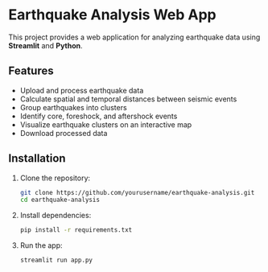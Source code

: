 # Earthquake Analysis Web App

This project provides a web application for analyzing earthquake data using **Streamlit** and **Python**.

## Features
- Upload and process earthquake data
- Calculate spatial and temporal distances between seismic events
- Group earthquakes into clusters
- Identify core, foreshock, and aftershock events
- Visualize earthquake clusters on an interactive map
- Download processed data

## Installation

1. Clone the repository:
   ```bash
   git clone https://github.com/yourusername/earthquake-analysis.git
   cd earthquake-analysis
2. Install dependencies:
   ```bash
   pip install -r requirements.txt
4. Run the app:
   ```bash
   streamlit run app.py
